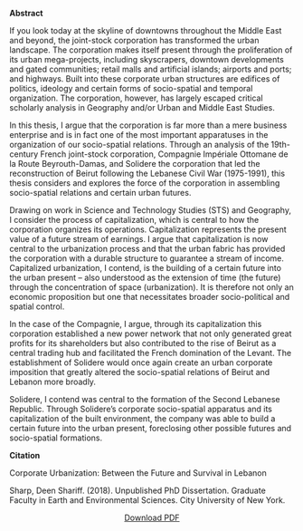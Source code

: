 
<b>Abstract</b>

If you look today at the skyline of downtowns throughout the Middle East and beyond, the joint-stock corporation has transformed the urban landscape. The corporation makes itself present through the proliferation of its urban mega-projects, including skyscrapers, downtown developments and gated communities; retail malls and artificial islands; airports and ports; and highways. Built into these corporate urban structures are edifices of politics, ideology and certain forms of socio-spatial and temporal organization. The corporation, however, has largely escaped critical scholarly analysis in Geography and/or Urban and Middle East Studies. 

In this thesis, I argue that the corporation is far more than a mere business enterprise and is in fact one of the most important apparatuses in the organization of our socio-spatial relations. Through an analysis of the 19th-century French joint-stock corporation, Compagnie Impériale Ottomane de la Route Beyrouth-Damas, and Solidere the corporation that led the reconstruction of Beirut following the Lebanese Civil War (1975-1991), this thesis considers and explores the force of the corporation in assembling socio-spatial relations and certain urban futures. 

Drawing on work in Science and Technology Studies (STS) and Geography, I consider the process of capitalization, which is central to how the corporation organizes its operations. Capitalization represents the present value of a future stream of earnings. I argue that capitalization is now central to the urbanization process and that the urban fabric has provided the corporation with a durable structure to guarantee a stream of income. Capitalized urbanization, I contend, is the building of a certain future into the urban present – also understood as the extension of time (the future) through the concentration of space (urbanization). It is therefore not only an economic proposition but one that necessitates broader socio-political and spatial control. 

In the case of the Compagnie, I argue, through its capitalization this corporation established a new power network that not only generated great profits for its shareholders but also contributed to the rise of Beirut as a central trading hub and facilitated the French domination of the Levant. The establishment of Solidere would once again create an urban corporate imposition that greatly altered the socio-spatial relations of Beirut and Lebanon more broadly. 

Solidere, I contend was central to the formation of the Second Lebanese Republic. Through Solidere’s corporate socio-spatial apparatus and its capitalization of the built environment, the company was able to build a certain future into the urban present, foreclosing other possible futures and socio-spatial formations.


<b>Citation</b>

Corporate Urbanization: Between the Future and Survival in Lebanon

Sharp, Deen Shariff. (2018). Unpublished PhD Dissertation. Graduate Faculty in Earth and Environmental Sciences. City University of New York.

<div style="text-align:center">
<a href="https://bnarchives.yorku.ca/593/2/20180000_sharp_corporate_urbanization_phd.pdf">Download PDF</a>
</div>





